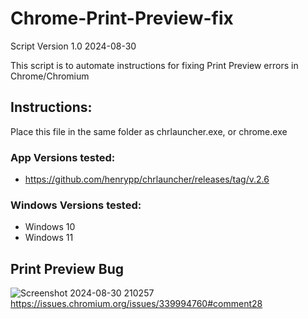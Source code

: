# Chrome-Print-Preview-fix
Script Version 1.0 2024-08-30

This script is to automate instructions for fixing Print Preview errors in Chrome/Chromium

## Instructions: 
Place this file in the same folder as chrlauncher.exe, or chrome.exe

### App Versions tested:
- https://github.com/henrypp/chrlauncher/releases/tag/v.2.6
	
### Windows Versions tested:
- Windows 10
- Windows 11



## Print Preview Bug
![Screenshot 2024-08-30 210257](https://github.com/user-attachments/assets/1da6698e-ae6a-435b-a27b-feb73f621a91)
https://issues.chromium.org/issues/339994760#comment28
